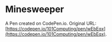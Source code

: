 # Minesweeper

A Pen created on CodePen.io. Original URL: [https://codepen.io/101Computing/pen/wEbEqx](https://codepen.io/101Computing/pen/wEbEqx).


